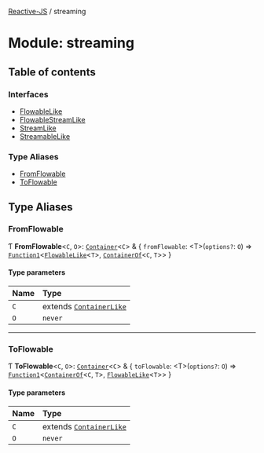[Reactive-JS](../README.md) / streaming

# Module: streaming

## Table of contents

### Interfaces

- [FlowableLike](../interfaces/streaming.FlowableLike.md)
- [FlowableStreamLike](../interfaces/streaming.FlowableStreamLike.md)
- [StreamLike](../interfaces/streaming.StreamLike.md)
- [StreamableLike](../interfaces/streaming.StreamableLike.md)

### Type Aliases

- [FromFlowable](streaming.md#fromflowable)
- [ToFlowable](streaming.md#toflowable)

## Type Aliases

### FromFlowable

Ƭ **FromFlowable**<`C`, `O`\>: [`Container`](containers.md#container)<`C`\> & { `fromFlowable`: <T\>(`options?`: `O`) => [`Function1`](functions.md#function1)<[`FlowableLike`](../interfaces/streaming.FlowableLike.md)<`T`\>, [`ContainerOf`](containers.md#containerof)<`C`, `T`\>\>  }

#### Type parameters

| Name | Type |
| :------ | :------ |
| `C` | extends [`ContainerLike`](../interfaces/containers.ContainerLike.md) |
| `O` | `never` |

___

### ToFlowable

Ƭ **ToFlowable**<`C`, `O`\>: [`Container`](containers.md#container)<`C`\> & { `toFlowable`: <T\>(`options?`: `O`) => [`Function1`](functions.md#function1)<[`ContainerOf`](containers.md#containerof)<`C`, `T`\>, [`FlowableLike`](../interfaces/streaming.FlowableLike.md)<`T`\>\>  }

#### Type parameters

| Name | Type |
| :------ | :------ |
| `C` | extends [`ContainerLike`](../interfaces/containers.ContainerLike.md) |
| `O` | `never` |
